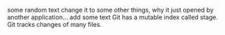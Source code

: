 some random text
change it to some other things, why it just opened by another application…
add some text
Git has a mutable index called stage.
Git tracks changes of many files.